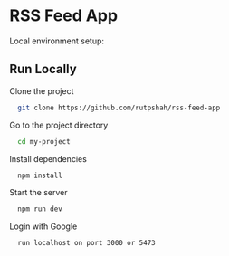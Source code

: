 
# RSS Feed App

Local environment setup:



## Run Locally

Clone the project

```bash
  git clone https://github.com/rutpshah/rss-feed-app
```

Go to the project directory

```bash
  cd my-project
```

Install dependencies

```bash
  npm install
```

Start the server

```bash
  npm run dev
```

Login with Google

```bash
  run localhost on port 3000 or 5473
```

